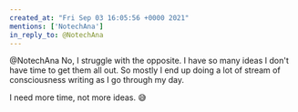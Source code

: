 ```yaml
---
created_at: "Fri Sep 03 16:05:56 +0000 2021"
mentions: ['NotechAna']
in_reply_to: @NotechAna
---
```


@NotechAna No, I struggle with the opposite. I have so many ideas I don't have time to get them all out. So mostly I end up doing a lot of stream of consciousness writing as I go through my day.

I need more time, not more ideas. 😅